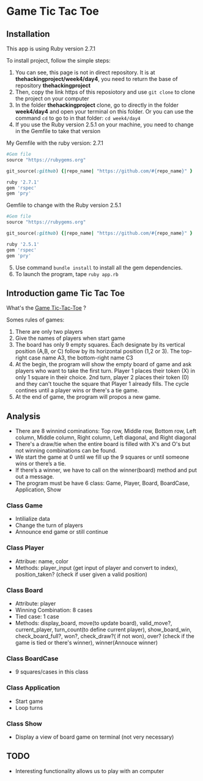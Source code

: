 # Game Tic Tac Toe

## Installation

This app is using Ruby version 2.7.1

To install project, follow the simple steps:

1. You can see, this page is not in direct repository. It is at **thehackingproject/week4/day4**, you need to return the base of repository **thehackingproject**
2. Then, copy the link https of this reposiotory and use `git clone` to clone the project on your computer
3. In the folder **thehackingproject** clone, go to directly in the folder **week4/day4** and open your terminal on this folder. Or you can use the command `cd` to go to in that folder: `cd week4/day4`
4. If you use the Ruby version 2.5.1 on your machine, you need to change in the Gemfile to take that version
   
  My Gemfile with the ruby version: 2.7.1
  ```ruby
  #Gem file
  source "https://rubygems.org"

  git_source(:github) {|repo_name| "https://github.com/#{repo_name}" }

  ruby '2.7.1'
  gem 'rspec'
  gem 'pry'
  ```

  Gemfile to change with the Ruby version 2.5.1
  ```ruby
  #Gem file
  source "https://rubygems.org"

  git_source(:github) {|repo_name| "https://github.com/#{repo_name}" }

  ruby '2.5.1'
  gem 'rspec'
  gem 'pry'
  ```
5. Use command `bundle install` to install all the gem dependencies.
6. To launch the program, tape `ruby app.rb`
   

## Introduction game Tic Tac Toe

What's the [Game Tic-Tac-Toe](https://en.wikipedia.org/wiki/Tic-tac-toe) ?

Somes rules of games:

1. There are only two players
2. Give the names of players when start game
3. The board has only 9 empty squares. Each designate by its vertical position (A,B, or C) follow by its horizontal position (1,2 or 3). The top-right case name A3, the bottom-right name C3
4. At the begin, the program will show the empty board of game and ask players who want to take the first turn. Player 1 places their token (X) in only 1 square in their choice. 2nd turn, player 2 places their token (0) and they can't touche the square that Player 1 already fills. The cycle contines until a player wins or there's a tie game.
5. At the end of game, the program will propos a new game.

## Analysis

- There are 8 winnind cominations: Top row, Middle row, Bottom row, Left column, Middle column, Right column, Left diagonal, and Right diagonal
- There's a draw/tie when the entire board is filled with X's and O's but not winning combinations can be found.
- We start the game at 0 until we fill up the 9 squares or until someone wins or there’s a tie.
- If there’s a winner, we have to call on the winner(board) method and put out a message.
- The program must be have 6 class: Game, Player, Board, BoardCase, Application, Show

### Class Game

- Intilialize data
- Change the turn of players
- Announce end game or still continue

### Class Player

- Attribue: name, color
- Methods: player_input (get input of player and convert to index), position_taken? (check if user given a valid position)

### Class Board

- Attribute: player
- Winning Combination: 8 cases
- Tied case: 1 case
- Methods: display_board, move(to update board), valid_move?, current_player, turn_count(to define current player), show_board_win, check_board_full?, won?, check_draw?( if not won), over? (check if the game is tied or there's winner), winner(Annouce winner)

### Class BoardCase

- 9 squares/cases in this class

### Class Application

- Start game
- Loop turns

### Class Show

- Display a view of board game on terminal (not very necessary)


## TODO

- Interesting functionality allows us to play with an computer